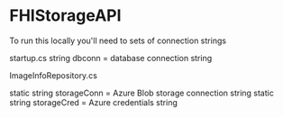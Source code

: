# FHIStorageAPI

To run this locally you'll need to sets of connection strings

startup.cs
string dbconn = database connection string

ImageInfoRepository.cs

static string storageConn = Azure Blob storage connection string
static string storageCred = Azure credentials string



